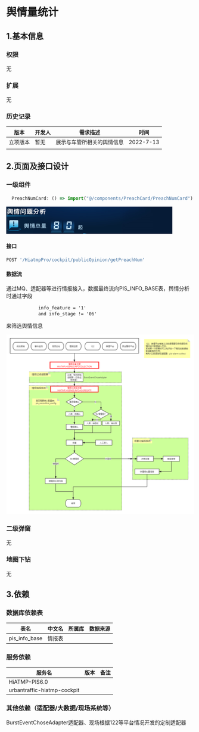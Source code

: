 # 舆情量统计

## 1.基本信息

### 权限

无

### 扩展

无

### 历史记录

| 版本     | 开发人 | 需求描述                   | 时间      |
| -------- | ------ | -------------------------- | --------- |
| 立项版本 | 暂无   | 展示与车管所相关的舆情信息 | 2022-7-13 |
|          |        |                            |           |

## 2.页面及接口设计

### 一级组件

```javascript
  PreachNumCard: () => import("@/components/PreachCard/PreachNumCard")
```

![1657538194359](assets\1657538194359.png)

#### 接口

```javascript
POST '/HiatmpPro/cockpit/publicOpinion/getPreachNum'
```

#### 数据流

通过MQ、适配器等进行情报接入，数据最终流向PIS_INFO_BASE表，舆情分析时通过字段

```
			info_feature = '1'
			and info_stage != '06'
```

来筛选舆情信息

![管控情报数据流向图](assets/1234567.png)

### 二级弹窗

无

### 地图下钻

无

## 3.依赖

### 数据库依赖表

| 表名          | 中文名 | 所属库 | 数据来源 |
| ------------- | ------ | ------ | -------- |
| pis_info_base | 情报表 |        |          |

### 服务依赖

| 服务名                      | 版本 | 备注 |
| --------------------------- | ---- | ---- |
| HiATMP-PIS6.0               |      |      |
| urbantraffic-hiatmp-cockpit |      |      |

### 其他依赖（适配器/大数据/现场系统等）

BurstEventChoseAdapter适配器、现场根据122等平台情况开发的定制适配器